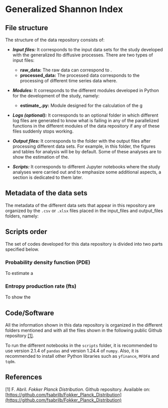 # Generalized Shannon Index

## File structure

The structure of the data repository consists of:

*   ***Input files:*** It corresponds to the input data sets for the study developed with the generalized Ito diffusive processes. There are two types of input files:
    *   **raw_data:** The raw data can correspond to .
    *   **processed_data:** The processed data corresponds to the processing of different time series data where.

*   ***Modules:*** It corresponds to the different modules developed in Python for the development of the study, namely:
    *   **estimate_.py:** Module designed for the calculation of the g

*   ***Logs (optional):*** It corresponds to an optional folder in which different log files are generated to know what is failing in any of the parallelized functions in the different modules of the data repository if any of these files suddenly stops working.

*   ***Output files:*** It corresponds to the folder with the output files after processing different data sets. For example, in this folder, the figures and tables for analysis will be by default. Some of these analyses are to show the estimation of the.

*   ***Scripts:*** It corresponds to different Jupyter notebooks where the study analyses were carried out and to emphasize some additional aspects, a section is dedicated to them later.

## Metadata of the data sets

The metadata of the different data sets that appear in this repository are organized by the ```.csv``` or ```.xlsx``` files placed in the input_files and output_files folders, namely:

## Scripts order

The set of codes developed for this data repository is divided into two parts specified below.

### Probability density function (PDE)

To estimate a 

### Entropy production rate (fts)

To show the 

## Code/Software

All the information shown in this data repository is organized in the different folders mentioned and with all the files shown in the following public Github repository [[1]](#references).

To run the different notebooks in the ```scripts``` folder, it is recommended to use version 2.1.4 of ```pandas``` and version 1.24.4 of ```numpy```. Also, it is recommended to install other Python libraries such as ```yfinance```, ```MFDFA``` and ```tqdm```.

## References

\[1] F. Abril. *Fokker Planck Distribution*. Github repository. Available on: [https://github.com/fsabrilb/Fokker_Planck_Distribution](https://github.com/fsabrilb/Fokker_Planck_Distribution)
